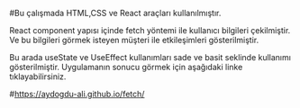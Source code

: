 
#Bu çalışmada HTML,CSS ve React araçları kullanılmıştır.

React  component yapısı içinde fetch yöntemi ile kullanıcı bilgileri çekilmiştir. Ve bu bilgileri görmek isteyen müşteri ile  etkileşimleri gösterilmiştir.

Bu arada useState ve UseEffect kullanımları sade ve basit seklinde kullanımı gösterilmiştir. Uygulamanın sonucu görmek için aşağıdaki linke tıklayabilirsiniz.


 #https://aydogdu-ali.github.io/fetch/
